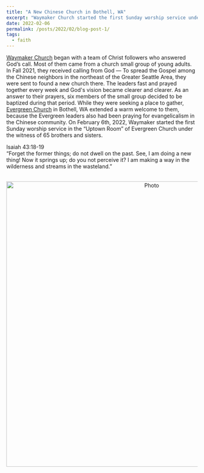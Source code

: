```yaml
---
title: "A New Chinese Church in Bothell, WA"
excerpt: "Waymaker Church started the first Sunday worship service under the witness of 65 brothers and sisters on February 6th, 2022."
date: 2022-02-06
permalink: /posts/2022/02/blog-post-1/
tags:
  - faith
---
```


<a href="https://waymaker.faith/">Waymaker Church</a> began with a team of Christ followers who answered God’s call. Most of them came from a church small group of young adults. In Fall 2021, they received calling from God — To spread the Gospel among the Chinese neighbors in the northeast of the Greater Seattle Area, they were sent to found a new church there. The leaders fast and prayed together every week and God's vision became clearer and clearer. As an answer to their prayers, six members of the small group decided to be baptized during that period. While they were seeking a place to gather, <a href="https://evergreenchurch.tv/">Evergreen Church</a> in Bothell, WA extended a warm welcome to them, because the Evergreen leaders also had been praying for evangelicalism in the Chinese community. On February 6th, 2022, Waymaker started the first Sunday worship service in the “Uptown Room” of Evergreen Church under the witness of 65 brothers and sisters.

Isaiah 43:18-19<br>
“Forget the former things; do not dwell on the past. See, I am doing a new thing! Now it springs up; do you not perceive it? I am making a way in the wilderness and streams in the wasteland.”

<p align="center">
  <img src="https://zhengthomastang.github.io/images/Waymaker_Church.jpg?raw=true" alt="Photo" style="width: 750px;"/> 
</p>
